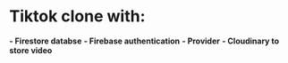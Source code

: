 # Tiktok clone with:
**- Firestore databse**
**- Firebase authentication**
**- Provider**
**- Cloudinary to store video**
